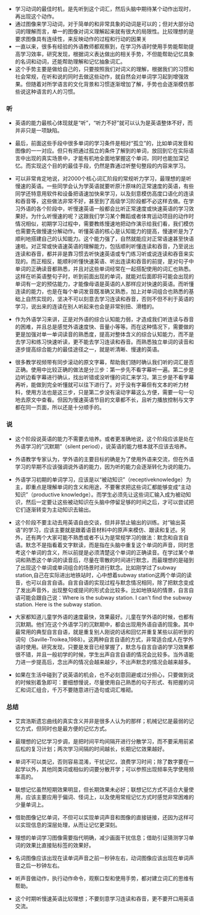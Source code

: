 - 学习动词的最佳时机，是先听到这个词汇，然后头脑中期待某个动作出现时，再出现这个动作。 
- 通过图像来学习动词，对于简单的和非常具象的动词是可以的；但对大部分动词的理解而言，单一的图像对词义理解起来就有很大的局限性。比较理想的是要求图像具有连续性，来反映动作的过程和行动的因果关
- 一直以来，很多有经验的外语教师都观察到，在学习外语时使用手势能帮助提高学习效率，研究发现，根据词义表达做出的相关手势，不但能帮助记忆具象的名词和动词，还能帮助理解和记忆抽象词汇。 
- 这个手势主要是做给自己的，只要按照我们对词义的理解，根据我们的习惯和社会常规，在听和说的同时去做这些动作，就自然会对单词学习起到增强效果。但随着对所学语言的文化背景和习惯逐渐增加了解，手势也会逐渐模仿那些说这种语言的人的习惯。 

### 听

- 英语的能力最核心体现就是“听”，“听力不好”就可以认为是英语整体不好，而并非只是一项缺陷。 

- 最后，前面这些手段中很多单词的学习条件是相对“孤立”的，比如单词发音和图像的一一对应。但只有把通过孤立的条件了解到的单词，放回到它在实际语言中出现的真实场景中，才能有机地全面地掌握这个单词，同时也能加深记忆。而实现这个目的的最佳手段，仍然是靠通过听整句整段的内容来学习。 

- 可以非常肯定地说，对2000个核心词汇阶段的常规听力学习，最理想的是听慢速的英语。一些同学会认为学英语就要听原汁原味的正常速度的英语，有些同学还特意用软件和设备把语速加快来学习，以及刻意模仿高度口语化的连读和吞音等，这些做法非常不好，甚至到了高级学习阶段都不必这样去做。在学习外语的各个阶段中，听慢速英语一般都会比听正常速度或快速英语的学习效果好。为什么听慢速的呢？这跟我们学习某个舞蹈或者体育运动项目的动作时情况相似，初期学习过程中，需要教练慢速地把动作演示给我们看，我们模仿也需要先做慢速分解动作。听懂英语的核心是认知能力的提高，慢速听是为了顺利地搭建自己的认知能力。这个能力强了，自然就能应对正常语速甚至快语速啦。对正常或快语速英语的理解能力，包括顺利听懂连读和吞音，乃至说出连读和吞音，都并非是靠习惯去听快速英语或专门练习听或说连读和吞音来实现的。而正相反，能顺利听懂快速英语、听出连读和吞音的前提，是对句子中单词的正确读音都熟悉，并且对这些单词经常在一起搭配使用的词汇也熟悉。这样在听英语整句子时，听到前面出现的单词，就能对后面即将可能会出现的单词有一定的预估能力，才能像母语是英语的人那样应对快速的英语。而听懂连读的能力，也是在每个单词发音既准确又熟悉，加上对单词组合也熟悉的基础上自然实现的，坚决不可以刻意去学习连读和吞音，否则不但不利于英语的学习，说出来的连读在别人听起来也会是非常别扭、滑稽的。 

- 作为外语学习来讲，正是对外语的综合认知能力弱，才造成我们听连读与吞音的困难，并且总是感觉外语速度快、音量小等等。而在这种情况下，需要做的更是加强对单一单词读音的熟悉度，提高对整体含义的综合认知能力，而不是去学习和练习快速听读，更不能去学习连读和吞音。而熟悉独立单词的读音和逐步提高综合能力的最佳途径之一，就是听清晰、慢速的英语。 

- 很多教学视频带有同步滚动的原文字幕，帮助我们随时确认我们听的词汇是否正确。使用中比较正确的做法是分三步：第一步先不看字幕听一遍。第二步是边听边看字幕进行确认，找出听错或没听懂的词汇来学习。第三步是不看字幕再听，能做到完全听懂就可以往下进行了。对于没有字幕但有文本的听力材料，使用方法也是这三步，只是第二步没有滚动字幕这么方便，需要一句一句地去原文中查看。但因为慢速英语节目的文章都不长，且听力播放控制与文字都在同一页面，所以还是十分顺手的。 

### 说 

- 这个阶段说英语的能力不需要去培养。或者更准确地说，这个阶段应该是处在外语学习的“沉默期”（silent period），说英语的能力根本就不应该去培养。 

- 外语教学专家认为，学外语的主要目标的确是为了使用外语来交流，但在外语学习的早期不应该强调说外语的能力，因为听的能力会逐渐转化为说的能力。 

- 外语学习初期的单词学习，应该是以“被动知识”（receptiveknowledge）为主，即重点是理解单词的含义和用途，不要奢求把这些词汇都能够变成“主动知识”（productive knowledge）。而学生必须先让这些词汇输入成为被动知识，然后一定要让这些被动知识在头脑中停留足够的时间之后，才可以尝试把它们逐渐转变为主动知识去输出。 

- 这个阶段不要主动去用英语自由交谈，但并非禁止输出的训练。对“输出英语”的学习，应该主要就是跟着语音材料中的原声来模仿、跟读和复述。另外，还有两个大家可能不熟悉或者不认为是常规学习的做法：默念和自言自语。默念不是指看着文字默读，而是指在头脑中重复这个单词的声音，同时思考这个单词的含义，所以前提是必须清楚这个单词的正确读音。在学过某个单词和熟悉这个单词的读音后，尽量在零散的时间进行默念，而最理想的是碰到了出现这个单词或单词组合的场景时进行默念。比如刚学过了subway station,自己在实际进出地铁站时，心中想着subway station这两个单词的读音，也可以自言自语。自言自语的实现过程与默念情况相同，除了把默念变成了发出声音外，出现整句或提问的形式会比较多。比如地铁站的情景，自言自语可能会跟自己说：Where is the subway station. I can't find the subway station. Here is the subway station. 

- 大家都知道儿童学外语的速度最快，效果最好。儿童在学外语的时候，也都有沉默期。他们在这个外语学习的沉默期中，都会出现用外语自语的现象。其中最常用的典型自言自语，就是重复别人刚说的话和回忆并重复某些以前听到的词句（Saville-Troikea,1988）。这两种自言自语的方式，非常适合成人在学外语时使用。研究发现，只要是发音已经掌握了，默念与自言自语的学习效果都很不错，并且一般初学的时候，学生出声自言自语的情况会比较多。当外语能力进一步提高后，念出声的情况会越来越少，不出声默念的情况会越来越多。 

- 如果在生活中碰到了说英语的机会，也不必刻意回避或过分担心，只要做到说的时候别着急即可：要细想慢说，尽量使用自己熟悉的句子形式、有把握的词汇和词汇组合，千万不要随意进行造句或词汇堆砌。 

### 总结 

- 艾宾浩斯遗忘曲线的真实含义并非是很多人认为的那样；机械记忆是最弱的记忆方式，但同时也是最方便的记忆方式。 

- 最理想的记忆学习步调，是把时间平均间隔开进行分散学习，而不要采用前紧后松的复习计划；两次学习间隔的时间越长，长期记忆效果越好。 
-  单词不可以类记，否则容易混淆，干扰记忆，浪费学习时间；除了数字要在一起学以外，其他同类词或相似的词要分散开学；可以参照出现频率先学使用频率高的。 

- 联想记忆虽然短期效果明显，但长期效果未必好；联想记忆方式不适合大量使用，应该主要应用于偏词、怪词上，以及使用常规记忆方式时感觉非常困难的少量单词上。 

- 借助图像记忆单词，不但可以实现单词声音和图像的直接链接，还因为这样可以实现信息的深层处理，从而让记忆更深刻。 
-  理想的单词学习图像需要指代明确，减少画面干扰信息；借助引证猜测学习单词的效果比直接贴标签的效果好。 

- 名词图像应该出现在读单词声音之前一秒钟左右，动词图像应该出现在单词声音之后一秒钟左右。 

- 听声音做动作，执行动作命令，观察口型和使用手势，都对建立词汇的思维有帮助。 

- 这个时期听慢速英语比较理想；不要刻意学习连读和吞音，更不要开口用英语交流。 